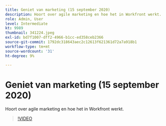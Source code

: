 ```yaml
---
title: Geniet van marketing (15 september 2020)
description: Hoort over agile marketing en hoe het in Workfront werkt. (Tussen 60 en 160 tekens)
role: Admin, User
level: Intermediate
kt: 9989
thumbnail: 341224.jpeg
exl-id: bd7f1007-dff2-4966-b1cc-ed358ceb2366
source-git-commit: 1792dc318643aec2c12613f621361d72a7a918b1
workflow-type: tm+mt
source-wordcount: '31'
ht-degree: 9%

---
```


# Geniet van marketing (15 september 2020)

Hoort over agile marketing en hoe het in Workfront werkt.

>[!VIDEO](https://video.tv.adobe.com/v/341224/?quality=12&learn=on)
